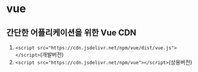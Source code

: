 # vue
 
## 간단한 어플리케이션을 위한 Vue CDN  
1. `<script src="https://cdn.jsdelivr.net/npm/vue/dist/vue.js"></script>`(개발버전)  
2. `<script src="https://cdn.jsdelivr.net/npm/vue"></script>`(상용버전)
